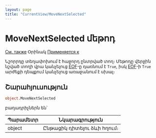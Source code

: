```yaml
---
layout: page
title: "CurrentView/MoveNextSelected"
---
```



# MoveNextSelected մեթոդ

[См. также](../Frmpttel.md) Օրինակ [Применяется к](../Frmpttel.md)

Նշորրդը տեղափոխում է հաջորդ  ընտրված տող։ Մեթոդը վերջին նշված տողի վրա կանչելուց [EOF](EOF.md)-ը դառնում է `True`, իսկ [EOF](EOF.md)-ի `True` արժեքի դեպքում կանչելուց առաջանում է սխալ։


## Շարահյուսություն

``` vb
object.MoveNextSelected
```

բաղադրիչներն են՝

| Պարամետր | Նկարագրություն |
|--|--|
| object | Ընթացիկ դիտելու ձևի հղում։  |

